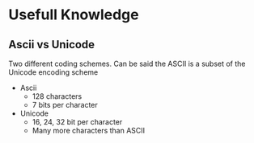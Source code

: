 # Usefull Knowledge

## Ascii vs Unicode

Two different coding schemes. Can be said the ASCII is a subset of the Unicode encoding scheme

* Ascii
  * 128 characters&#x20;
  * 7 bits per character
* Unicode
  * 16, 24, 32 bit per character
  * Many more characters than ASCII
